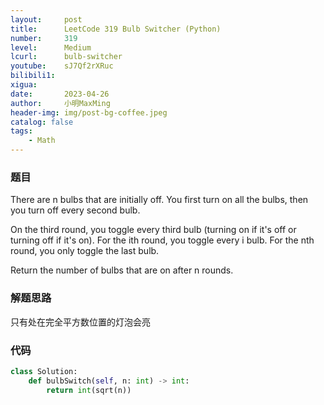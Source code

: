```yaml
---
layout:     post
title:      LeetCode 319 Bulb Switcher (Python)
number:     319
level:      Medium
lcurl:      bulb-switcher
youtube:    sJ7Qf2rXRuc
bilibili1:  
xigua:      
date:       2023-04-26
author:     小明MaxMing
header-img: img/post-bg-coffee.jpeg
catalog: false
tags:
    - Math
---
```


### 题目

There are n bulbs that are initially off. You first turn on all the bulbs, then you turn off every second bulb.

On the third round, you toggle every third bulb (turning on if it's off or turning off if it's on). For the ith round, you toggle every i bulb. For the nth round, you only toggle the last bulb.

Return the number of bulbs that are on after n rounds.

### 解题思路

只有处在完全平方数位置的灯泡会亮

### 代码
```python
class Solution:
    def bulbSwitch(self, n: int) -> int:
        return int(sqrt(n))
```
